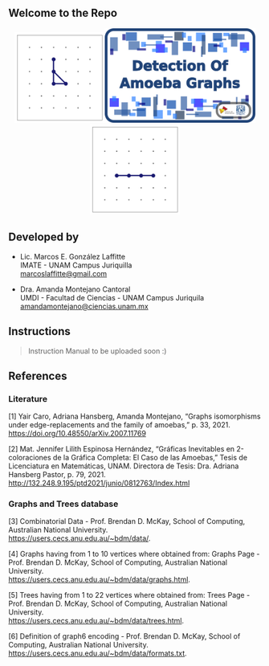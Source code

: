 ## Welcome to the Repo

<p align="center">
  <img src="./6_Readme_Pics/C3.gif" width="180"/><img src="./6_Readme_Pics/RepoTitle.png" width="300"/><img src="./6_Readme_Pics/P4.gif" width="180"/>
</p>


## Developed by

- Lic. Marcos E. González Laffitte<br/>
  IMATE - UNAM Campus Juriquilla<br/>
  marcoslaffitte@gmail.com
  
- Dra. Amanda Montejano Cantoral<br/>
  UMDI - Facultad de Ciencias - UNAM Campus Juriquila<br/>
  amandamontejano@ciencias.unam.mx


## Instructions

> Instruction Manual to be uploaded soon :)


## References

### Literature

[1] Yair Caro, Adriana Hansberg, Amanda Montejano, “Graphs isomorphisms under edge-replacements and the family of amoebas,” p. 33, 2021.<br/>
https://doi.org/10.48550/arXiv.2007.11769

[2] Mat. Jennifer Lilith Espinosa Hernández, “Gráficas Inevitables en 2-coloraciones de la Gráfica Completa: El Caso de las Amoebas,” Tesis de Licenciatura en Matemáticas, UNAM. Directora de Tesis: Dra. Adriana Hansberg Pastor, p. 79, 2021.<br/>
http://132.248.9.195/ptd2021/junio/0812763/Index.html

### Graphs and Trees database

[3] Combinatorial Data - Prof. Brendan D. McKay, School of Computing, Australian National University.<br/>
https://users.cecs.anu.edu.au/~bdm/data/.

[4] Graphs having from 1 to 10 vertices where obtained from: Graphs Page - Prof. Brendan D. McKay, School of Computing, Australian National University.<br/>
https://users.cecs.anu.edu.au/~bdm/data/graphs.html.

[5] Trees having from 1 to 22 vertices where obtained from: Trees Page - Prof. Brendan D. McKay, School of Computing, Australian National University.<br/>
https://users.cecs.anu.edu.au/~bdm/data/trees.html.

[6] Definition of graph6 encoding - Prof. Brendan D. McKay, School of Computing, Australian National University.<br/>
https://users.cecs.anu.edu.au/~bdm/data/formats.txt.




